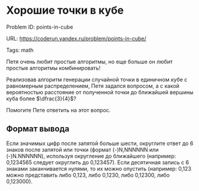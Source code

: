 # Хорошие точки в кубе

Problem ID: points-in-cube

URL: https://coderun.yandex.ru/problem/points-in-cube/

Tags: math

Петя очень любит простые алгоритмы, но еще больше он любит простые алгоритмы комбинировать!

Реализовав алгоритм генерации случайной точки в единичном кубе с равномерным распределением, Петя задался вопросом, 
а с какой вероятностью расстояние от полученной точки до ближайшей вершины куба более $\dfrac{3}{4}$?

Помогите Пете ответить на этот вопрос.


## Формат вывода

Если значимых цифр после запятой больше шести, округлите ответ до 6 знаков после запятой или точки (формат (-)N,NNNNNN или (-)N.NNNNNN), 
используя округление до ближайшего (например: 0,1234565 следует округлить до 0,123457). Если десятичная запись с 6 знаками заканчивается
нулями, то их можно опустить (например: 0,123 можно представить либо 0,123, либо 0,1230, либо 0,12300, либо 0,123000).

